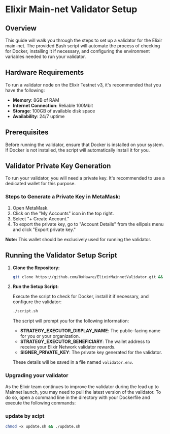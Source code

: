 # Elixir Main-net  Validator Setup

## Overview

This guide will walk you through the steps to set up a validator for the Elixir main-net. The provided Bash script will automate the process of checking for Docker, installing it if necessary, and configuring the environment variables needed to run your validator.

## Hardware Requirements

To run a validator node on the Elixir Testnet v3, it's recommended that you have the following:

- **Memory**: 8GB of RAM
- **Internet Connection**: Reliable 100Mbit
- **Storage**: 100GB of available disk space
- **Availability**: 24/7 uptime

## Prerequisites

Before running the validator, ensure that Docker is installed on your system. If Docker is not installed, the script will automatically install it for you.

## Validator Private Key Generation

To run your validator, you will need a private key. It's recommended to use a dedicated wallet for this purpose.

### Steps to Generate a Private Key in MetaMask:

1. Open MetaMask.
2. Click on the "My Accounts" icon in the top right.
3. Select "+ Create Account."
4. To export the private key, go to "Account Details" from the ellipsis menu and click "Export private key."

**Note:** This wallet should be exclusively used for running the validator.

## Running the Validator Setup Script

1. **Clone the Repository:**

   ```bash
   git clone https://github.com/0xHawre/ElixirMainnetValidator.git && cd ElixirMainnetValidator && chmod +x script.sh  
   ```

2. **Run the Setup Script:**

   Execute the script to check for Docker, install it if necessary, and configure the validator:

   ```bash
   ./script.sh
   ```

   The script will prompt you for the following information:
   - **STRATEGY_EXECUTOR_DISPLAY_NAME**: The public-facing name for you or your organization.
   - **STRATEGY_EXECUTOR_BENEFICIARY**: The wallet address to receive your Elixir Network validator rewards.
   - **SIGNER_PRIVATE_KEY**: The private key generated for the validator.

   These details will be saved in a file named `validator.env`.

### Upgrading your validator
As the Elixir team continues to improve the validator during the lead up to Mainnet launch, you may need to pull the latest version of the validator.  To do so, open a command line in the directory with your Dockerfile and execute the following commands:

### update by scipt 
```bash 
chmod +x update.sh && ./update.sh
```

